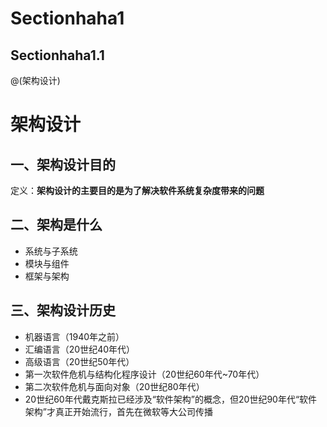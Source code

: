 <!-- toc -->

# Sectionhaha1
## Sectionhaha1.1

@(架构设计)
# 架构设计

## 一、架构设计目的
定义：**架构设计的主要目的是为了解决软件系统复杂度带来的问题**

## 二、架构是什么
* 系统与子系统
* 模块与组件
* 框架与架构

## 三、架构设计历史
* 机器语言（1940年之前）
* 汇编语言（20世纪40年代）
* 高级语言（20世纪50年代）
* 第一次软件危机与结构化程序设计（20世纪60年代~70年代）
* 第二次软件危机与面向对象（20世纪80年代）
* 20世纪60年代戴克斯拉已经涉及“软件架构”的概念，但20世纪90年代“软件架构”才真正开始流行，首先在微软等大公司传播